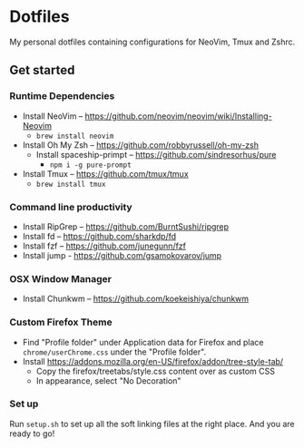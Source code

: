 # Dotfiles

My personal dotfiles containing configurations for NeoVim, Tmux and Zshrc.

## Get started

### Runtime Dependencies

* Install NeoVim – https://github.com/neovim/neovim/wiki/Installing-Neovim
    - `brew install neovim`
* Install Oh My Zsh – https://github.com/robbyrussell/oh-my-zsh
    * Install spaceship-primpt – https://github.com/sindresorhus/pure
        - `npm i -g pure-prompt`
* Install Tmux – https://github.com/tmux/tmux
    - `brew install tmux`

### Command line productivity

* Install RipGrep – https://github.com/BurntSushi/ripgrep
* Install fd – https://github.com/sharkdp/fd
* Install fzf – https://github.com/junegunn/fzf
* Install jump - https://github.com/gsamokovarov/jump

### OSX Window Manager

* Install Chunkwm – https://github.com/koekeishiya/chunkwm

### Custom Firefox Theme

* Find "Profile folder" under Application data for Firefox and place `chrome/userChrome.css` under the "Profile folder".
* Install https://addons.mozilla.org/en-US/firefox/addon/tree-style-tab/
    * Copy the firefox/treetabs/style.css content over as custom CSS
    * In appearance, select "No Decoration"

### Set up

Run `setup.sh` to set up all the soft linking files at the right place. And you
are ready to go!
